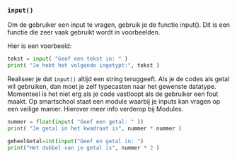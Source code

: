 ### `input()`

Om de gebruiker een input te vragen, gebruik je de functie input(). Dit is een functie die zeer vaak gebruikt wordt in voorbeelden.

Hier is een voorbeeld:

```python
tekst = input( "Geef een tekst in: " )
print( "Je hebt het volgende ingetypt:", tekst )
```

Realiseer je dat `input()` altijd een string teruggeeft. Als je de codes als getal wil gebruiken,
dan moet je zelf typecasten naar het gewenste datatype. Momenteel is het niet erg als je code 
vastloopt als de gebruiker een fout maakt. Op smartschool staat een module waarbij je inputs
kan vragen op een veilige manier. Hierover meer info verderop bij Modules.

```python
nummer = float(input( "Geef een getal: " ))
print( "Je getal in het kwadraat is", nummer * nummer )

geheelGetal=int(input("Geef en getal in: ")
print("Het dubbel van je getal is", nummer * 2 )
```
